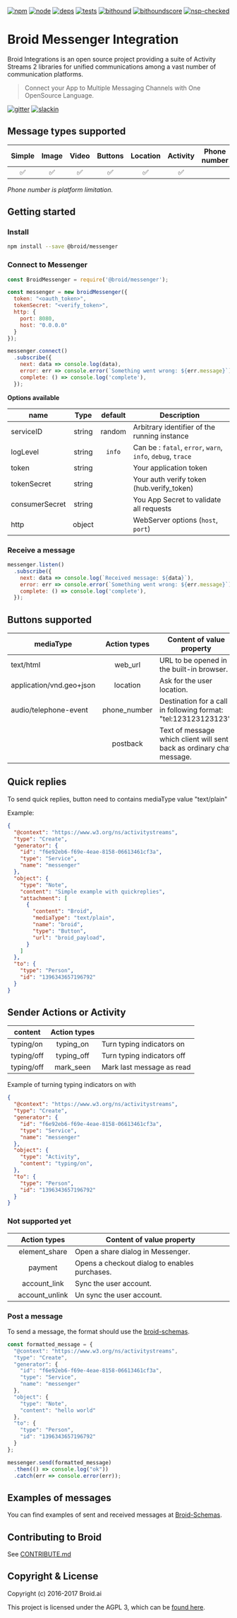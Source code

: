 [npm]: https://img.shields.io/badge/npm-broid-green.svg?style=flat
[npm-url]: https://www.npmjs.com/org/broid

[node]: https://img.shields.io/node/v/@broid/messenger.svg
[node-url]: https://nodejs.org

[deps]: https://img.shields.io/badge/dependencies-checked-green.svg?style=flat
[deps-url]: #integrations

[tests]: https://img.shields.io/travis/broidHQ/integrations/master.svg
[tests-url]: https://travis-ci.org/broidHQ/integrations

[bithound]: https://img.shields.io/bithound/code/github/broidHQ/integrations.svg
[bithound-url]: https://www.bithound.io/github/broidHQ/integrations

[bithoundscore]: https://www.bithound.io/github/broidHQ/integrations/badges/score.svg
[bithoundscore-url]: https://www.bithound.io/github/broidHQ/integrations

[nsp-checked]: https://img.shields.io/badge/nsp-checked-green.svg?style=flat
[nsp-checked-url]: https://nodesecurity.io

[![npm][npm]][npm-url]
[![node][node]][node-url]
[![deps][deps]][deps-url]
[![tests][tests]][tests-url]
[![bithound][bithound]][bithound-url]
[![bithoundscore][bithoundscore]][bithoundscore-url]
[![nsp-checked][nsp-checked]][nsp-checked-url]

# Broid Messenger Integration

Broid Integrations is an open source project providing a suite of Activity Streams 2 libraries for unified communications among a vast number of communication platforms.

> Connect your App to Multiple Messaging Channels with  One OpenSource Language.

[![gitter](https://badges.gitter.im/broidHQ/broid.svg)](https://t.broid.ai/c/Blwjlw?utm_source=github&utm_medium=readme&utm_campaign=top&link=gitter)
[![slackin](https://slackin.broid.ai/badge.svg)](https://slackin.broid.ai)

## Message types supported

| Simple | Image | Video | Buttons | Location | Activity | Phone number |
|:------:|:-----:|:-----:|:-------:|:--------:|:------------:|:------------:|
|   ✅    |   ✅   |   ✅   |    ✅    |    ✅     |    ✅     |              |

_Phone number is platform limitation._

## Getting started

### Install

```bash
npm install --save @broid/messenger
```

### Connect to Messenger

```javascript
const BroidMessenger = require('@broid/messenger');

const messenger = new broidMessenger({
  token: "<oauth_token>",
  tokenSecret: "<verify_token>",
  http: {
    port: 8080,
    host: "0.0.0.0"
  }
});

messenger.connect()
  .subscribe({
    next: data => console.log(data),
    error: err => console.error(`Something went wrong: ${err.message}`),
    complete: () => console.log('complete'),
  });
```

**Options available**

| name             | Type     | default    | Description  |
| ---------------- |:--------:| :--------: | --------------------------|
| serviceID        | string   | random     | Arbitrary identifier of the running instance |
| logLevel         | string   | `info`     | Can be : `fatal`, `error`, `warn`, `info`, `debug`, `trace` |
| token            | string   |            | Your application token |
| tokenSecret      | string   |            | Your auth verify token (hub.verify_token) |
| consumerSecret   | string   |            | You App Secret to validate all requests |
| http             | object   |            | WebServer options (`host`, `port`) |

### Receive a message

```javascript
messenger.listen()
  .subscribe({
    next: data => console.log(`Received message: ${data}`),
    error: err => console.error(`Something went wrong: ${err.message}`),
    complete: () => console.log('complete'),
  });
```

## Buttons supported

| mediaType             | Action types  | Content of value property |
| --------------------- |:-------------:| --------------------------|
| text/html             | web_url       | URL to be opened in the built-in browser. |
| application/vnd.geo+json | location   | Ask for the user location. |
| audio/telephone-event | phone_number  | Destination for a call in following format: "tel:123123123123". |
|                       | postback   | Text of message which client will sent back as ordinary chat message. |

## Quick replies

To send quick replies, button need to contains mediaType value "text/plain"

Example:

```json
{
  "@context": "https://www.w3.org/ns/activitystreams",
  "type": "Create",
  "generator": {
    "id": "f6e92eb6-f69e-4eae-8158-06613461cf3a",
    "type": "Service",
    "name": "messenger"
  },
  "object": {
    "type": "Note",
    "content": "Simple example with quickreplies",
    "attachment": [
      {
        "content": "Broid",
        "mediaType": "text/plain",
        "name": "broid",
        "type": "Button",
        "url": "broid_payload",
      }      
    ]
  },
  "to": {
    "type": "Person",
    "id": "1396343657196792"
  }
}
```

## Sender Actions or Activity

| content       | Action types  |                           |
| ------------- |:-------------:| --------------------------|
| typing/on     | typing_on     | Turn typing indicators on |
| typing/off    | typing_off    | Turn typing indicators off |
| typing/off    | mark_seen     | Mark last message as read |

Example of turning typing indicators on with 

```json
{
  "@context": "https://www.w3.org/ns/activitystreams",
  "type": "Create",
  "generator": {
    "id": "f6e92eb6-f69e-4eae-8158-06613461cf3a",
    "type": "Service",
    "name": "messenger"
  },
  "object": {
    "type": "Activity",
    "content": "typing/on",
  },
  "to": {
    "type": "Person",
    "id": "1396343657196792"
  }
}
```
### Not supported yet

|            | Action types   | Content of value property |
| ---------- |:--------------:| --------------------------|
|            | element_share  | Open a share dialog in Messenger. |
|            | payment        |  Opens a checkout dialog to enables purchases. |
|            | account_link   |  Sync the user account. |
|            | account_unlink |  Un sync the user account. |

### Post a message

To send a message, the format should use the [broid-schemas](https://github.com/broidHQ/integrations/tree/master/broid-schemas).

```javascript
const formatted_message = {
  "@context": "https://www.w3.org/ns/activitystreams",
  "type": "Create",
  "generator": {
    "id": "f6e92eb6-f69e-4eae-8158-06613461cf3a",
    "type": "Service",
    "name": "messenger"
  },
  "object": {
    "type": "Note",
    "content": "hello world"
  },
  "to": {
    "type": "Person",
    "id": "1396343657196792"
  }
};

messenger.send(formatted_message)
  .then(() => console.log("ok"))
  .catch(err => console.error(err));
```

## Examples of messages

You can find examples of sent and received messages at [Broid-Schemas](https://github.com/broidHQ/integrations/tree/master/broid-schemas).

## Contributing to Broid

See [CONTRIBUTE.md](../CONTRIBUTE.md)

## Copyright & License

Copyright (c) 2016-2017 Broid.ai

This project is licensed under the AGPL 3, which can be
[found here](https://www.gnu.org/licenses/agpl-3.0.en.html).
